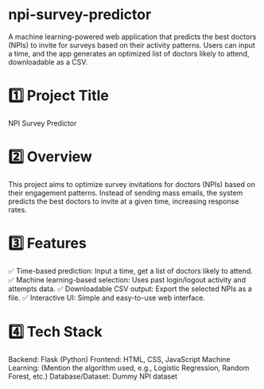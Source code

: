 # npi-survey-predictor
A machine learning-powered web application that predicts the best doctors (NPIs) to invite for surveys based on their activity patterns. Users can input a time, and the app generates an optimized list of doctors likely to attend, downloadable as a CSV.
# 1️⃣ Project Title
NPI Survey Predictor

# 2️⃣ Overview
This project aims to optimize survey invitations for doctors (NPIs) based on their engagement patterns. Instead of sending mass emails, the system predicts the best doctors to invite at a given time, increasing response rates.

# 3️⃣ Features
✅ Time-based prediction: Input a time, get a list of doctors likely to attend.
✅ Machine learning-based selection: Uses past login/logout activity and attempts data.
✅ Downloadable CSV output: Export the selected NPIs as a file.
✅ Interactive UI: Simple and easy-to-use web interface.

# 4️⃣ Tech Stack
Backend: Flask (Python)
Frontend: HTML, CSS, JavaScript
Machine Learning: (Mention the algorithm used, e.g., Logistic Regression, Random Forest, etc.)
Database/Dataset: Dummy NPI dataset
